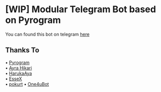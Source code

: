 [WIP] Modular Telegram Bot based on Pyrogram 
==============
You can found this bot on telegram [here](https://t.me/Mayuri17Bot)  
  
## Thanks To
• [Pyrogram](https://github.com/pyrogram)  
• [Ayra Hikari](https://github.com/AyraHikari)  
• [HarukaAya](https://gitlab.com/HarukaNetwork/OSS/HarukaAya)  
• [EsseX](https://github.com/Dank-del/EsseX)  
• [pokurt](https://github.com/pokurt)
• [One4uBot](https://github.com/MoveAngle/One4uBot)